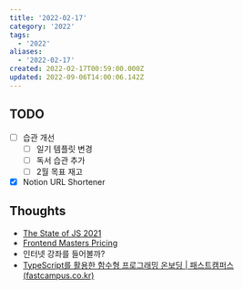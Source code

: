 ```yaml
---
title: '2022-02-17'
category: '2022'
tags:
  - '2022'
aliases:
  - '2022-02-17'
created: 2022-02-17T00:59:00.000Z
updated: 2022-09-06T14:00:06.142Z
---
```


<Metadata />

## TODO

- [ ] 습관 개선
  - [ ] 일기 템플릿 변경
  - [ ] 독서 습관 추가
  - [ ] 2월 목표 재고
- [x] Notion URL Shortener

## Thoughts

- [The State of JS 2021](https://2021.stateofjs.com/ko-KR/)
- [Frontend Masters Pricing](https://frontendmasters.com/join/)
- 인터넷 강좌를 들어볼까?
- [TypeScript를 활용한 함수형 프로그래밍 온보딩 | 패스트캠퍼스 (fastcampus.co.kr)](https://fastcampus.co.kr/dev_online_fpwithts)
